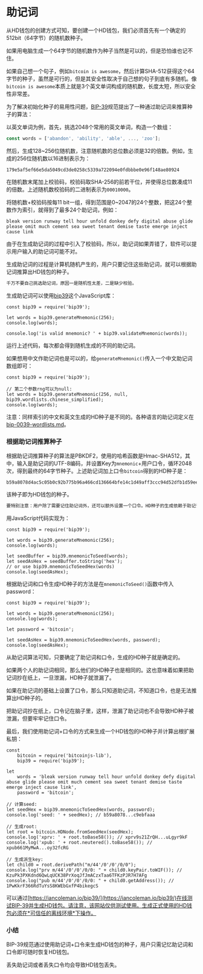 # 助记词

从HD钱包的创建方式可知，要创建一个HD钱包，我们必须首先有一个确定的512bit（64字节）的随机数种子。

如果用电脑生成一个64字节的随机数作为种子当然是可以的，但是恐怕谁也记不住。

如果自己想一个句子，例如`bitcoin is awesome`，然后计算SHA-512获得这个64字节的种子，虽然是可行的，但是其安全性取决于自己想的句子到底有多随机。像`bitcoin is awesome`本质上就是3个英文单词构成的随机数，长度太短，所以安全性非常差。

为了解决初始化种子的易用性问题，[BIP-39](https://github.com/bitcoin/bips/blob/master/bip-0039.mediawiki)规范提出了一种通过助记词来推算种子的算法：

以英文单词为例，首先，挑选2048个常用的英文单词，构造一个数组：

```javascript
const words = ['abandon', 'ability', 'able', ..., 'zoo'];
```

然后，生成128~256位随机数，注意随机数的总位数必须是32的倍数。例如，生成的256位随机数以16进制表示为：

```plain
179e5af5ef66e5da5049cd3de0258c5339a722094e0fdbbbe0e96f148ae80924
```

在随机数末尾加上校验码，校验码取SHA-256的前若干位，并使得总位数凑成11的倍数。上述随机数校验码的二进制表示为`00010000`。

将随机数+校验码按每11 bit一组，得到范围是0~2047的24个整数，把这24个整数作为索引，就得到了最多24个助记词，例如：

```plain
bleak version runway tell hour unfold donkey defy digital abuse glide please omit much cement sea sweet tenant demise taste emerge inject cause link
```

由于在生成助记词的过程中引入了校验码，所以，助记词如果弄错了，软件可以提示用户输入的助记词可能不对。

生成助记词的过程是计算机随机产生的，用户只要记住这些助记词，就可以根据助记词推算出HD钱包的种子。

```alert type=caution title=警告
千万不要自己挑选助记词，原因一是随机性太差，二是缺少校验。
```

生成助记词可以使用[bip39](https://github.com/bitcoinjs/bip39)这个JavaScript库：

```x-javascript
const bip39 = require('bip39');

let words = bip39.generateMnemonic(256);
console.log(words);

console.log('is valid mnemonic? ' + bip39.validateMnemonic(words));
```

运行上述代码，每次都会得到随机生成的不同的助记词。

如果想用中文作助记词也是可以的，给`generateMnemonic()`传入一个中文助记词数组即可：

```x-javascript
const bip39 = require('bip39');

// 第二个参数rng可以为null:
let words = bip39.generateMnemonic(256, null, bip39.wordlists.chinese_simplified);
console.log(words);
```

注意：同样索引的中文和英文生成的HD种子是不同的。各种语言的助记词定义在[bip-0039-wordlists.md](https://github.com/bitcoin/bips/blob/master/bip-0039/bip-0039-wordlists.md)。

### 根据助记词推算种子

根据助记词推算种子的算法是PBKDF2，使用的哈希函数是Hmac-SHA512，其中，输入是助记词的UTF-8编码，并设置Key为`mnemonic`+用户口令，循环2048次，得到最终的64字节种子。上述助记词加上口令`bitcoin`得到的HD种子是：

```plain
b59a8078d4ac5c05b0c92b775b96a466cd136664bfe14c1d49aff3ccc94d52dfb1d59ee628426192eff5535d6058cb64317ef2992c8b124d0f72af81c9ebfaaa
```

该种子即为HD钱包的种子。

```alert type=caution title=助记词口令
要特别注意：用户除了需要记住助记词外，还可以额外设置一个口令。HD种子的生成依赖于助记词和口令，丢失助记词或者丢失口令（如果设置了口令的话）都将导致HD钱包丢失！
```

用JavaScript代码实现为：

```x-javascript
const bip39 = require('bip39');

let words = bip39.generateMnemonic(256);
console.log(words);

let seedBuffer = bip39.mnemonicToSeed(words);
let seedAsHex = seedBuffer.toString('hex');
// or use bip39.mnemonicToSeedHex(words)
console.log(seedAsHex);
```

根据助记词和口令生成HD种子的方法是在`mnemonicToSeed()`函数中传入password：

```x-javascript
const bip39 = require('bip39');

let words = bip39.generateMnemonic(256);
console.log(words);

let password = 'bitcoin';

let seedAsHex = bip39.mnemonicToSeedHex(words, password);
console.log(seedAsHex);
```

从助记词算法可知，只要确定了助记词和口令，生成的HD种子就是确定的。

如果两个人的助记词相同，那么他们的HD种子也是相同的。这也意味着如果把助记词抄在纸上，一旦泄漏，HD种子就泄漏了。

如果在助记词的基础上设置了口令，那么只知道助记词，不知道口令，也是无法推算出HD种子的。

把助记词抄在纸上，口令记在脑子里，这样，泄漏了助记词也不会导致HD种子被泄漏，但要牢牢记住口令。

最后，我们使用助记词+口令的方式来生成一个HD钱包的HD种子并计算出根扩展私钥：

```x-javascript
const
    bitcoin = require('bitcoinjs-lib'),
    bip39 = require('bip39');

let
    words = 'bleak version runway tell hour unfold donkey defy digital abuse glide please omit much cement sea sweet tenant demise taste emerge inject cause link',
    password = 'bitcoin';

// 计算seed:
let seedHex = bip39.mnemonicToSeedHex(words, password);
console.log('seed: ' + seedHex); // b59a8078...c9ebfaaa

// 生成root:
let root = bitcoin.HDNode.fromSeedHex(seedHex);
console.log('xprv: ' + root.toBase58()); // xprv9s21ZrQH...uLgyr9kF
console.log('xpub: ' + root.neutered().toBase58()); // xpub661MyMwA...oy32fcRG

// 生成派生key:
let child0 = root.derivePath("m/44'/0'/0'/0/0");
console.log("prv m/44'/0'/0'/0/0: " + child0.keyPair.toWIF()); // KzuPk3PXKdnd6QwLqUCK38PrXoqJfJmACzxTaa6TFKzPJR7H7AFg
console.log("pub m/44'/0'/0'/0/0: " + child0.getAddress()); // 1PwKkrF366RdTuYsS8KWEbGxfP4bikegcS
```

可以通过[https://iancoleman.io/bip39/](https://iancoleman.io/bip39/)在线测试BIP-39并生成HD钱包。请注意，该网站仅供测试使用。生成正式使用的HD钱包必须在*可信任的离线环境*下操作。

### 小结

BIP-39规范通过使用助记词+口令来生成HD钱包的种子，用户只需记忆助记词和口令即可随时恢复HD钱包。

丢失助记词或者丢失口令均会导致HD钱包丢失。

